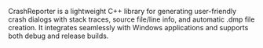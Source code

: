 CrashReporter is a lightweight C++ library for generating user-friendly crash dialogs with stack traces, source file/line info, and automatic .dmp file creation. It integrates seamlessly with Windows applications and supports both debug and release builds.